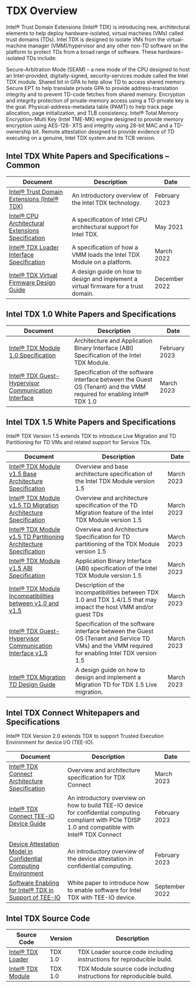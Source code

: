 # TDX Overview

Intel® Trust Domain Extensions (Intel® TDX) is introducing new, architectural elements to help deploy hardware-isolated, virtual machines (VMs) called trust domains (TDs). Intel TDX is designed to isolate VMs from the virtual-machine manager (VMM)/hypervisor and any other non-TD software on the platform to protect TDs from a broad range of software. These hardware-isolated TDs include:

Secure-Arbitration Mode (SEAM) – a new mode of the CPU designed to host an Intel-provided, digitally-signed, security-services module called the Intel TDX module.
Shared bit in GPA to help allow TD to access shared memory.
Secure EPT to help translate private GPA to provide address-translation integrity and to prevent TD-code fetches from shared memory. Encryption and integrity protection of private-memory access using a TD-private key is the goal.
Physical-address-metadata table (PAMT) to help track page allocation, page initialization, and TLB consistency.
Intel® Total Memory Encryption-Multi Key (Intel TME-MK) engine designed to provide memory encryption using AES-128- XTS and integrity using 28-bit MAC and a TD-ownership bit.
Remote attestation designed to provide evidence of TD executing on a genuine, Intel TDX system and its TCB version.

## Intel TDX White Papers and Specifications – Common

| **Document**                                                 | **Description**                                              | **Date**      |
| ------------------------------------------------------------ | ------------------------------------------------------------ | ------------- |
| [Intel® Trust Domain Extensions (Intel® TDX)](https://cdrdv2.intel.com/v1/dl/getContent/690419) | An introductory overview of the Intel TDX technology.        | February 2023 |
| [Intel® CPU Architectural Extensions Specification](https://cdrdv2.intel.com/v1/dl/getContent/733582) | A specification of Intel CPU architectural support for Intel TDX. | May 2021      |
| [Intel® TDX Loader Interface Specification](https://cdrdv2.intel.com/v1/dl/getContent/733584) | A specification of how a VMM loads the Intel TDX Module on a platform. | March 2022    |
| [Intel® TDX Virtual Firmware Design Guide](https://cdrdv2.intel.com/v1/dl/getContent/733585) | A design guide on how to design and implement a virtual firmware for a trust domain. | December 2022 |





## Intel TDX 1.0 White Papers and Specifications

| **Document**                                                 | **Description**                                              | **Date**      |
| ------------------------------------------------------------ | ------------------------------------------------------------ | ------------- |
| [Intel® TDX Module 1.0 Specification](https://cdrdv2.intel.com/v1/dl/getContent/733568) | Architecture and Application Binary Interface (ABI) Specification of the Intel TDX Module. | February 2023 |
| [Intel® TDX Guest-Hypervisor Communication Interface](https://cdrdv2.intel.com/v1/dl/getContent/726790) | Specification of the software interface between the Guest OS (Tenant) and the VMM required for enabling Intel® TDX 1.0 | March 2023    |



## Intel TDX 1.5 White Papers and Specifications

Intel® TDX Version 1.5 extends TDX to introduce Live Migration and TD Partitioning for TD VMs and related support for Service TDs.

| Document                                                     | Description                                                  | Date       |
| ------------------------------------------------------------ | ------------------------------------------------------------ | ---------- |
| [Intel® TDX Module v1.5 Base Architecture Specification](https://cdrdv2.intel.com/v1/dl/getContent/733575) | Overview and base architecture specification of the Intel TDX Module version 1.5 | March 2023 |
| [Intel® TDX Module v1.5 TD Migration Architecture Specification](https://cdrdv2.intel.com/v1/dl/getContent/733578) | Overview and architecture specification of the TD Migration feature of the Intel TDX Module version 1.5 | March 2023 |
| [Intel® TDX Module v1.5 TD Partitioning Architecture Specification](https://cdrdv2.intel.com/v1/dl/getContent/773039) | Overview and Architecture Specification for TD partitioning of the TDX Module version 1.5 | March 2023 |
| [Intel® TDX Module v1.5 ABI Specification](https://cdrdv2.intel.com/v1/dl/getContent/733579) | Application Binary Interface (ABI) specification of the Intel TDX Module version 1.5 | March 2023 |
| [Intel® TDX Module Incompatibilities between v1.0 and v1.5](https://cdrdv2.intel.com/v1/dl/getContent/773041) | Description of the incompatibilities between TDX 1.0 and TDX 1.4/1.5 that may impact the host VMM and/or guest TDs | March 2023 |
| [Intel® TDX Guest-Hypervisor Communication Interface v1.5](https://cdrdv2.intel.com/v1/dl/getContent/726792) | Specification of the software interface between the Guest OS (Tenant and Service TD VMs) and the VMM required for enabling Intel TDX version 1.5 | March 2023 |
| [Intel® TDX Migration TD Design Guide](https://cdrdv2.intel.com/v1/dl/getContent/733580) | A design guide on how to design and implement a Migration TD for TDX 1.5 Live migration. | March 2023 |



## Intel TDX Connect Whitepapers and Specifications

Intel® TDX Version 2.0 extends TDX to support Trusted Execution Environment for device I/O (TEE-IO).

| Document                                                     | Description                                                  | Date           |
| ------------------------------------------------------------ | ------------------------------------------------------------ | -------------- |
| [Intel® TDX Connect Architecture Specification](https://cdrdv2.intel.com/v1/dl/getContent/773614) | Overview and architecture specification for TDX Connect      | March 2023     |
| [Intel® TDX Connect TEE-IO Device Guide](https://cdrdv2.intel.com/v1/dl/getContent/772642) | An introductory overview on how to build TEE-IO device for confidential computing compliant with PCIe TDISP 1.0 and compatible with Intel® TDX Connect | February 2023  |
| [Device Attestation Model in Confidential Computing Environment](https://cdrdv2.intel.com/v1/dl/getContent/742533) | An introductory overview of the device attestation in confidential computing. | February 2023  |
| [Software Enabling for Intel® TDX in Support of TEE-IO](https://cdrdv2.intel.com/v1/dl/getContent/742542) | White paper to introduce how to enable software for Intel TDX with TEE-IO device. | September 2022 |

## Intel TDX Source Code

| Source Code                                                  | Version | Description                                                  |
| ------------------------------------------------------------ | ------- | ------------------------------------------------------------ |
| [Intel® TDX Loader](https://www.intel.com/content/www/us/en/download/738874/intel-trust-domain-extension-intel-tdx-loader.html) | TDX 1.0 | TDX Loader source code including instructions for reproducible build. |
| [Intel® TDX Module](https://www.intel.com/content/www/us/en/download/738875/738876/intel-trust-domain-extension-intel-tdx-module.html) | TDX 1.0 | TDX Module source code including instructions for reproducible build. |



